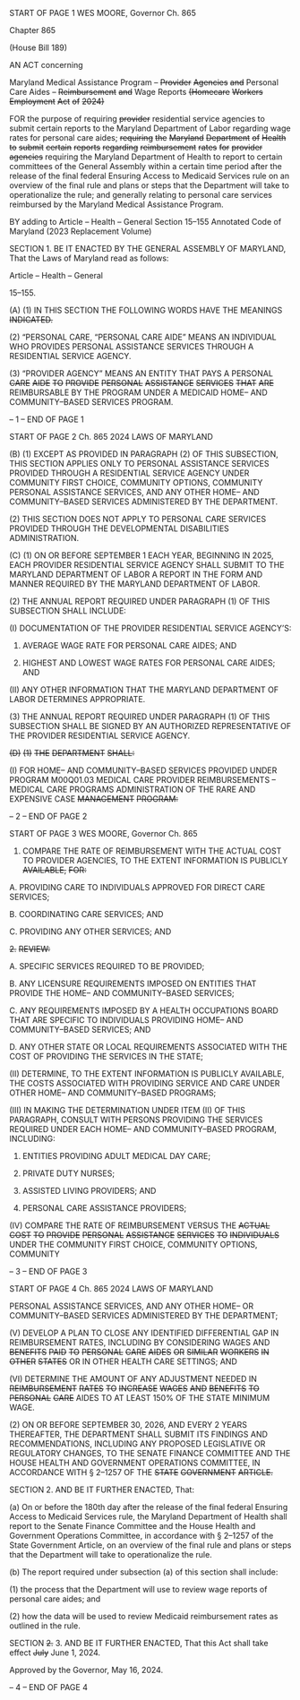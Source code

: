 START OF PAGE 1
WES MOORE, Governor Ch. 865

Chapter 865

(House Bill 189)

AN ACT concerning

Maryland Medical Assistance Program – ~~Provider~~ ~~Agencies~~ ~~and~~ Personal Care
Aides – ~~Reimbursement~~ ~~and~~ Wage Reports
~~(Homecare~~ ~~Workers~~ ~~Employment~~ ~~Act~~ ~~of~~ ~~2024)~~

FOR the purpose of requiring ~~provider~~ residential service agencies to submit certain reports
to the Maryland Department of Labor regarding wage rates for personal care aides;
~~requiring~~ ~~the~~ ~~Maryland~~ ~~Department~~ ~~of~~ ~~Health~~ ~~to~~ ~~submit~~ ~~certain~~ ~~reports~~ ~~regarding~~
~~reimbursement~~ ~~rates~~ ~~for~~ ~~provider~~ ~~agencies~~ requiring the Maryland Department of
Health to report to certain committees of the General Assembly within a certain time
period after the release of the final federal Ensuring Access to Medicaid Services rule
on an overview of the final rule and plans or steps that the Department will take to
operationalize the rule; and generally relating to personal care services reimbursed
by the Maryland Medical Assistance Program.

BY adding to
Article – Health – General
Section 15–155
Annotated Code of Maryland
(2023 Replacement Volume)

SECTION 1. BE IT ENACTED BY THE GENERAL ASSEMBLY OF MARYLAND,
That the Laws of Maryland read as follows:

Article – Health – General

15–155.

(A) (1) IN THIS SECTION THE FOLLOWING WORDS HAVE THE MEANINGS
~~INDICATED.~~

(2) “PERSONAL CARE, “PERSONAL CARE AIDE” MEANS AN
INDIVIDUAL WHO PROVIDES PERSONAL ASSISTANCE SERVICES THROUGH A
RESIDENTIAL SERVICE AGENCY.

(3) “PROVIDER AGENCY” MEANS AN ENTITY THAT PAYS A PERSONAL
~~CARE~~ ~~AIDE~~ ~~TO~~ ~~PROVIDE~~ ~~PERSONAL~~ ~~ASSISTANCE~~ ~~SERVICES~~ ~~THAT~~ ~~ARE~~
REIMBURSABLE BY THE PROGRAM UNDER A MEDICAID HOME– AND
COMMUNITY–BASED SERVICES PROGRAM.

– 1 –
END OF PAGE 1

START OF PAGE 2
Ch. 865 2024 LAWS OF MARYLAND

(B) (1) EXCEPT AS PROVIDED IN PARAGRAPH (2) OF THIS SUBSECTION,
THIS SECTION APPLIES ONLY TO PERSONAL ASSISTANCE SERVICES PROVIDED
THROUGH A RESIDENTIAL SERVICE AGENCY UNDER COMMUNITY FIRST CHOICE,
COMMUNITY OPTIONS, COMMUNITY PERSONAL ASSISTANCE SERVICES, AND ANY
OTHER HOME– AND COMMUNITY–BASED SERVICES ADMINISTERED BY THE
DEPARTMENT.

(2) THIS SECTION DOES NOT APPLY TO PERSONAL CARE SERVICES
PROVIDED THROUGH THE DEVELOPMENTAL DISABILITIES ADMINISTRATION.

(C) (1) ON OR BEFORE SEPTEMBER 1 EACH YEAR, BEGINNING IN 2025,
EACH PROVIDER RESIDENTIAL SERVICE AGENCY SHALL SUBMIT TO THE MARYLAND
DEPARTMENT OF LABOR A REPORT IN THE FORM AND MANNER REQUIRED BY THE
MARYLAND DEPARTMENT OF LABOR.

(2) THE ANNUAL REPORT REQUIRED UNDER PARAGRAPH (1) OF THIS
SUBSECTION SHALL INCLUDE:

(I) DOCUMENTATION OF THE PROVIDER RESIDENTIAL
SERVICE AGENCY’S:

1. AVERAGE WAGE RATE FOR PERSONAL CARE AIDES;
AND

2. HIGHEST AND LOWEST WAGE RATES FOR PERSONAL
CARE AIDES; AND

(II) ANY OTHER INFORMATION THAT THE MARYLAND
DEPARTMENT OF LABOR DETERMINES APPROPRIATE.

(3) THE ANNUAL REPORT REQUIRED UNDER PARAGRAPH (1) OF THIS
SUBSECTION SHALL BE SIGNED BY AN AUTHORIZED REPRESENTATIVE OF THE
PROVIDER RESIDENTIAL SERVICE AGENCY.

~~(D)~~ ~~(1)~~ ~~THE~~ ~~DEPARTMENT~~ ~~SHALL:~~

(I) FOR HOME– AND COMMUNITY–BASED SERVICES PROVIDED
UNDER PROGRAM M00Q01.03 MEDICAL CARE PROVIDER REIMBURSEMENTS –
MEDICAL CARE PROGRAMS ADMINISTRATION OF THE RARE AND EXPENSIVE CASE
~~MANAGEMENT~~ ~~PROGRAM:~~

– 2 –
END OF PAGE 2

START OF PAGE 3
WES MOORE, Governor Ch. 865

1. COMPARE THE RATE OF REIMBURSEMENT WITH THE
ACTUAL COST TO PROVIDER AGENCIES, TO THE EXTENT INFORMATION IS PUBLICLY
~~AVAILABLE,~~ ~~FOR:~~

A. PROVIDING CARE TO INDIVIDUALS APPROVED FOR
DIRECT CARE SERVICES;

B. COORDINATING CARE SERVICES; AND

C. PROVIDING ANY OTHER SERVICES; AND

~~2.~~ ~~REVIEW:~~

A. SPECIFIC SERVICES REQUIRED TO BE PROVIDED;

B. ANY LICENSURE REQUIREMENTS IMPOSED ON
ENTITIES THAT PROVIDE THE HOME– AND COMMUNITY–BASED SERVICES;

C. ANY REQUIREMENTS IMPOSED BY A HEALTH
OCCUPATIONS BOARD THAT ARE SPECIFIC TO INDIVIDUALS PROVIDING HOME– AND
COMMUNITY–BASED SERVICES; AND

D. ANY OTHER STATE OR LOCAL REQUIREMENTS
ASSOCIATED WITH THE COST OF PROVIDING THE SERVICES IN THE STATE;

(II) DETERMINE, TO THE EXTENT INFORMATION IS PUBLICLY
AVAILABLE, THE COSTS ASSOCIATED WITH PROVIDING SERVICE AND CARE UNDER
OTHER HOME– AND COMMUNITY–BASED PROGRAMS;

(III) IN MAKING THE DETERMINATION UNDER ITEM (II) OF THIS
PARAGRAPH, CONSULT WITH PERSONS PROVIDING THE SERVICES REQUIRED UNDER
EACH HOME– AND COMMUNITY–BASED PROGRAM, INCLUDING:

1. ENTITIES PROVIDING ADULT MEDICAL DAY CARE;

2. PRIVATE DUTY NURSES;

3. ASSISTED LIVING PROVIDERS; AND

4. PERSONAL CARE ASSISTANCE PROVIDERS;

(IV) COMPARE THE RATE OF REIMBURSEMENT VERSUS THE
~~ACTUAL~~ ~~COST~~ ~~TO~~ ~~PROVIDE~~ ~~PERSONAL~~ ~~ASSISTANCE~~ ~~SERVICES~~ ~~TO~~ ~~INDIVIDUALS~~
UNDER THE COMMUNITY FIRST CHOICE, COMMUNITY OPTIONS, COMMUNITY

– 3 –
END OF PAGE 3

START OF PAGE 4
Ch. 865 2024 LAWS OF MARYLAND

PERSONAL ASSISTANCE SERVICES, AND ANY OTHER HOME– OR COMMUNITY–BASED
SERVICES ADMINISTERED BY THE DEPARTMENT;

(V) DEVELOP A PLAN TO CLOSE ANY IDENTIFIED DIFFERENTIAL
GAP IN REIMBURSEMENT RATES, INCLUDING BY CONSIDERING WAGES AND
~~BENEFITS~~ ~~PAID~~ ~~TO~~ ~~PERSONAL~~ ~~CARE~~ ~~AIDES~~ ~~OR~~ ~~SIMILAR~~ ~~WORKERS~~ ~~IN~~ ~~OTHER~~ ~~STATES~~
OR IN OTHER HEALTH CARE SETTINGS; AND

(VI) DETERMINE THE AMOUNT OF ANY ADJUSTMENT NEEDED IN
~~REIMBURSEMENT~~ ~~RATES~~ ~~TO~~ ~~INCREASE~~ ~~WAGES~~ ~~AND~~ ~~BENEFITS~~ ~~TO~~ ~~PERSONAL~~ ~~CARE~~
AIDES TO AT LEAST 150% OF THE STATE MINIMUM WAGE.

(2) ON OR BEFORE SEPTEMBER 30, 2026, AND EVERY 2 YEARS
THEREAFTER, THE DEPARTMENT SHALL SUBMIT ITS FINDINGS AND
RECOMMENDATIONS, INCLUDING ANY PROPOSED LEGISLATIVE OR REGULATORY
CHANGES, TO THE SENATE FINANCE COMMITTEE AND THE HOUSE HEALTH AND
GOVERNMENT OPERATIONS COMMITTEE, IN ACCORDANCE WITH § 2–1257 OF THE
~~STATE~~ ~~GOVERNMENT~~ ~~ARTICLE.~~

SECTION 2. AND BE IT FURTHER ENACTED, That:

(a) On or before the 180th day after the release of the final federal Ensuring
Access to Medicaid Services rule, the Maryland Department of Health shall report to the
Senate Finance Committee and the House Health and Government Operations Committee,
in accordance with § 2–1257 of the State Government Article, on an overview of the final
rule and plans or steps that the Department will take to operationalize the rule.

(b) The report required under subsection (a) of this section shall include:

(1) the process that the Department will use to review wage reports of
personal care aides; and

(2) how the data will be used to review Medicaid reimbursement rates as
outlined in the rule.

SECTION ~~2.~~ 3. AND BE IT FURTHER ENACTED, That this Act shall take effect
~~July~~ June 1, 2024.

Approved by the Governor, May 16, 2024.

– 4 –
END OF PAGE 4